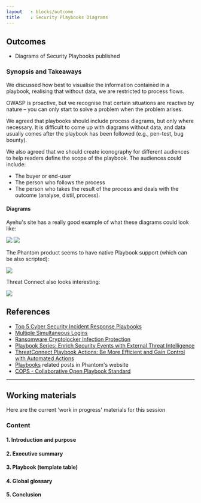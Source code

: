 ```yaml
---
layout   : blocks/outcome
title    : Security Playbooks Diagrams
---
```


## Outcomes

- Diagrams of Security Playbooks published

### Synopsis and Takeaways

We discussed how best to visualise the information contained in a playbook, realising that without data, we are restricted to process flows.

OWASP is proactive, but we recognise that certain situations are reactive by nature – you can only start to solve a problem when the problem arises.

We agreed that playbooks should include process diagrams, but only where necessary.  It is difficult to come up with diagrams without data, and data usually comes after the playbook has been followed (e.g., pen-test, bug bounty).

We also agreed that we should create iconography for different audiences to help readers define the scope of the playbook. The audiences could include:

- The buyer or end-user
- The person who follows the process
- The person who takes the result of the process and deals with the outcome (analyse, distil, process).

#### Diagrams

Ayehu's site has a really good example of what these diagrams could look like:

[![](https://ayehu.com/wp-content/uploads/2016/05/Multiple-Logins-Detected-color.png)](https://ayehu.com/wp-content/uploads/2016/05/Multiple-Logins-Detected-color.png)
[![](https://ayehu.com/wp-content/uploads/2016/05/Ransomware-CryptoLocker_Color.png)](https://ayehu.com/wp-content/uploads/2016/05/Ransomware-CryptoLocker_Color.png)

The Phantom product seems to have native Playbook support (which can be also scripted):

[![](https://phantomcybercorp.files.wordpress.com/2016/10/vpe-inestigate-playbook.png?w=700)](https://phantomcybercorp.files.wordpress.com/2016/10/vpe-inestigate-playbook.png?w=700)

Threat Connect also looks interesting:

[![](https://threatconnect.com/wp-content/uploads/image00-24.png)](https://threatconnect.com/wp-content/uploads/image00-24.png)


## References

 - [Top 5 Cyber Security Incident Response Playbooks](https://ayehu.com/cyber-security-incident-response-automation/top-5-cyber-security-incident-response-playbooks/)
 - [Multiple Simultaneous Logins](https://ayehu.com/cyber-security-incident-response-automation/top-5-cyber-security-incident-response-playbooks/multiple-simultaneous-logins/)
 - [Ransomware Cryptolocker Infection Protection](https://ayehu.com/cyber-security-incident-response-automation/top-5-cyber-security-incident-response-playbooks/ransomware-cryptolocker-infection-protection/)
 - [Playbook Series: Enrich Security Events with External Threat Intelligence](https://blog.phantom.us/2016/10/13/playbook-series-enrich-security-events-with-external-threat-intelligence/)
 - [ThreatConnect Playbook Actions: Be More Efficient and Gain Control with Automated Actions](https://threatconnect.com/blog/threatconnect-playbook-actions/)
 - [Playbooks](https://blog.phantom.us/category/playbooks/) related posts in Phantom's website
 - [COPS - Collaborative Open Playbook Standard](https://github.com/demisto/COPS)

 ---

## Working materials

Here are the current 'work in progress' materials for this session

### Content

#### 1. Introduction and purpose


#### 2. Executive summary


#### 3. Playbook (template table)


#### 4. Global glossary


#### 5. Conclusion
